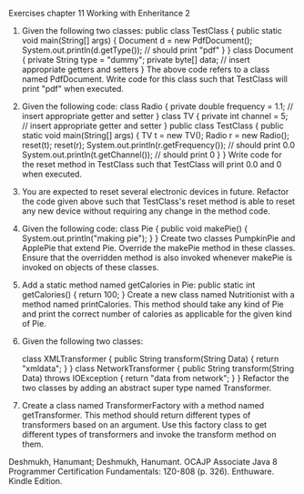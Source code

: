 Exercises chapter 11 Working with Enheritance 2

1. Given the following two classes:
	public class TestClass {
	  public static void main(String[] args) {
		Document d = new PdfDocument();
		System.out.println(d.getType()); // should print "pdf" 
	  }
	}
	class Document {
	  private String type = "dummy";
	  private byte[] data; // insert appropriate getters and setters 
	}
The above code refers to a class named PdfDocument. Write code for this class such that TestClass will print "pdf" when executed. 

2. Given the following code:
	class Radio {
	  private double frequency = 1.1; // insert appropriate getter and setter 
	}
	class TV {
	  private int channel = 5; // insert appropriate getter and setter 
	}
	public class TestClass {
	  public static void main(String[] args) {
		TV t = new TV();
		Radio r = new Radio();
		reset(t);
		reset(r);
		System.out.println(r.getFrequency()); // should print 0.0 
		System.out.println(t.getChannel()); // should print 0 
	  }
	}
Write code for the reset method in TestClass such that TestClass will print 0.0 and 0 when executed. 

3. You are expected to reset several electronic devices in future. Refactor the code given above such that TestClass's reset method is able to reset any new device without requiring any change in the method code. 

4. Given the following code:
	class Pie {
	  public void makePie() {
		System.out.println("making pie");
	  }
	}
Create two classes PumpkinPie and ApplePie that extend Pie. Override the makePie method in these classes. Ensure that the overridden method is also invoked whenever makePie is invoked on objects of these classes.

5. Add a static method named getCalories in Pie: 
	public static int getCalories() {
	  return 100;
	}
Create a new class named Nutritionist with a method named printCalories. This method should take any kind of Pie and print the correct number of calories as applicable for the given kind of Pie.

6. Given the following two classes:

	class XMLTransformer {
	  public String transform(String Data) {
		return "xmldata";
	  }
	}
	class NetworkTransformer {
	  public String transform(String Data) throws IOException {
		return "data from network";
	  }
	}
Refactor the two classes by adding an abstract super type named Transformer. 

7. Create a class named TransformerFactory with a method named getTransformer. This method should return different types of transformers based on an argument. Use this factory class to get different types of transformers and invoke the transform method on them.

Deshmukh, Hanumant; Deshmukh, Hanumant. OCAJP Associate Java 8 Programmer Certification Fundamentals: 1Z0-808 (p. 326). Enthuware. Kindle Edition. 